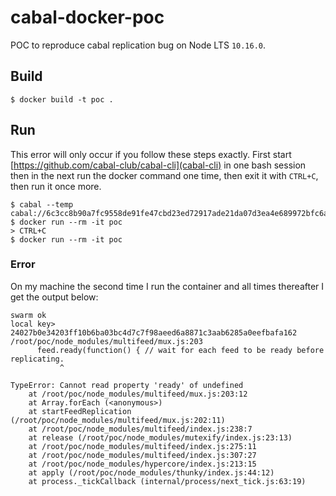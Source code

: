 # cabal-docker-poc
POC to reproduce cabal replication bug on Node LTS `10.16.0`.

## Build
```
$ docker build -t poc .
```

## Run
This error will only occur if you follow these steps exactly. First start [https://github.com/cabal-club/cabal-cli](cabal-cli) in one bash session then in the next run the docker command one time, then exit it with `CTRL+C`, then run it once more.
```
$ cabal --temp cabal://6c3cc8b90a7fc9558de91fe47cbd23ed72917ade21da07d3ea4e689972bfc6a0
$ docker run --rm -it poc
> CTRL+C
$ docker run --rm -it poc
```

### Error
On my machine the second time I run the container and all times thereafter I get the output below:
```
swarm ok
local key> 24027b0e34203ff10b6ba03bc4d7c7f98aeed6a8871c3aab6285a0eefbafa162
/root/poc/node_modules/multifeed/mux.js:203
      feed.ready(function() { // wait for each feed to be ready before replicating.
           ^

TypeError: Cannot read property 'ready' of undefined
    at /root/poc/node_modules/multifeed/mux.js:203:12
    at Array.forEach (<anonymous>)
    at startFeedReplication (/root/poc/node_modules/multifeed/mux.js:202:11)
    at /root/poc/node_modules/multifeed/index.js:238:7
    at release (/root/poc/node_modules/mutexify/index.js:23:13)
    at /root/poc/node_modules/multifeed/index.js:275:11
    at /root/poc/node_modules/multifeed/index.js:307:27
    at /root/poc/node_modules/hypercore/index.js:213:15
    at apply (/root/poc/node_modules/thunky/index.js:44:12)
    at process._tickCallback (internal/process/next_tick.js:63:19)
```
